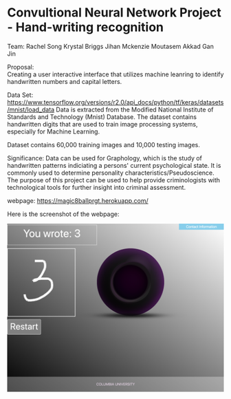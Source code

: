 # Convultional Neural Network Project - Hand-writing recognition

Team:
Rachel Song
Krystal Briggs
Jihan Mckenzie
Moutasem Akkad
Gan Jin


Proposal:  
Creating a user interactive interface that utilizes machine leanring to identify handwritten numbers and capital letters.

Data Set:  
https://www.tensorflow.org/versions/r2.0/api_docs/python/tf/keras/datasets/mnist/load_data
Data is extracted from the Modified National Institute of Standards and Technology  (Mnist) Database. The dataset contains handwritten digits that are used to train image processing systems, especially for Machine Learning. 

Dataset contains 60,000 training images and 10,000 testing images. 

Significance: Data can be used for Graphology, which is the study of handwritten patterns indiciating a persons' current psychological state. It is commonly used to determine personality characteristics/Pseudoscience. The purpose of this project can be used to help provide criminologists with technological tools for further insight into criminal assessment.
 
webpage: https://magic8ballprgt.herokuapp.com/

Here is the screenshot of the webpage:

![screenshot](https://github.com/jvm269/magic8ball/blob/master/images/homepage.png)
